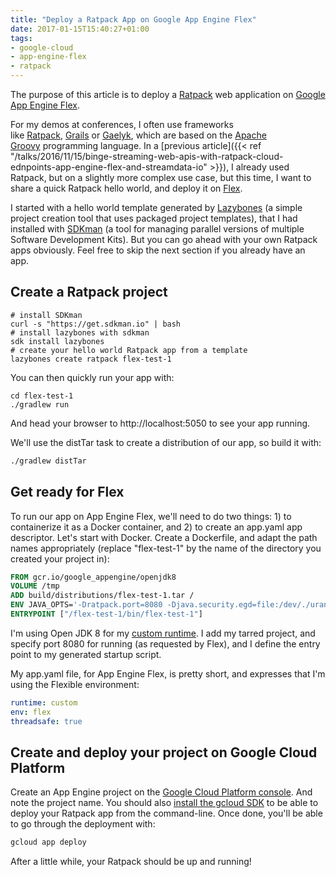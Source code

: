 ```yaml
---
title: "Deploy a Ratpack App on Google App Engine Flex"
date: 2017-01-15T15:40:27+01:00
tags:
- google-cloud
- app-engine-flex
- ratpack
---
```


The purpose of this article is to deploy a [Ratpack](https://ratpack.io/) web application on [Google App Engine Flex](https://cloud.google.com/appengine/docs/flexible/).

For my demos at conferences, I often use frameworks like [Ratpack](https://ratpack.io/), [Grails](https://grails.org/) or [Gaelyk](http://gaelyk.appspot.com/), which are based on the [Apache Groovy](http://www.groovy-lang.org/) programming language. In a [previous article]({{< ref "/talks/2016/11/15/binge-streaming-web-apis-with-ratpack-cloud-ednpoints-app-engine-flex-and-streamdata-io" >}}), I already used Ratpack, but on a slightly more complex use case, but this time, I want to share a quick Ratpack hello world, and deploy it on [Flex](https://cloud.google.com/appengine/docs/flexible/).

I started with a hello world template generated by [Lazybones](https://github.com/pledbrook/lazybones) (a simple project creation tool that uses packaged project templates), that I had installed with [SDKman](http://sdkman.io/) (a tool for managing parallel versions of multiple Software Development Kits). But you can go ahead with your own Ratpack apps obviously. Feel free to skip the next section if you already have an app.

## Create a Ratpack project

```
# install SDKman
curl -s "https://get.sdkman.io" | bash
# install lazybones with sdkman
sdk install lazybones
# create your hello world Ratpack app from a template
lazybones create ratpack flex-test-1
```

You can then quickly run your app with:

```
cd flex-test-1
./gradlew run
```

And head your browser to http://localhost:5050 to see your app running.

We'll use the distTar task to create a distribution of our app, so build it with:

```bash
./gradlew distTar
```

## Get ready for Flex

To run our app on App Engine Flex, we'll need to do two things: 1) to containerize it as a Docker container, and 2) to create an app.yaml app descriptor. Let's start with Docker. Create a Dockerfile, and adapt the path names appropriately (replace "flex-test-1" by the name of the directory you created your project in):

```dockerfile
FROM gcr.io/google_appengine/openjdk8
VOLUME /tmp
ADD build/distributions/flex-test-1.tar /
ENV JAVA_OPTS='-Dratpack.port=8080 -Djava.security.egd=file:/dev/./urandom'
ENTRYPOINT ["/flex-test-1/bin/flex-test-1"]
```

I'm using Open JDK 8 for my [custom runtime](https://cloud.google.com/appengine/docs/flexible/custom-runtimes/). I add my tarred project, and specify port 8080 for running (as requested by Flex), and I define the entry point to my generated startup script.

My app.yaml file, for App Engine Flex, is pretty short, and expresses that I'm using the Flexible environment:

```yaml
runtime: custom
env: flex
threadsafe: true
```

## Create and deploy your project on Google Cloud Platform

Create an App Engine project on the [Google Cloud Platform console](https://console.cloud.google.com/appengine). And note the project name. You should also [install the gcloud SDK](https://cloud.google.com/sdk/downloads) to be able to deploy your Ratpack app from the command-line. Once done, you'll be able to go through the deployment with:

```bash
gcloud app deploy
```

After a little while, your Ratpack should be up and running!